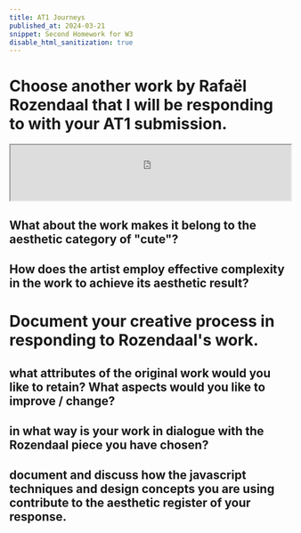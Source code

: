 ```yaml
---
title: AT1 Journeys
published_at: 2024-03-21
snippet: Second Homework for W3
disable_html_sanitization: true
---
```


# Choose another work by Rafaël Rozendaal that I will be responding to with your AT1 submission.
<div align="center">
<iframe src="https://www.lookingatsomething.com/" width="100%x" height="100px"></iframe>
</div>

## What about the work makes it belong to the aesthetic category of "cute"?
## How does the artist employ effective complexity in the work to achieve its aesthetic result?

# Document your creative process in responding to Rozendaal's work.

## what attributes of the original work would you like to retain? What aspects would you like to improve / change?
## in what way is your work in dialogue with the Rozendaal piece you have chosen?
## document and discuss how the javascript techniques and design concepts you are using contribute to the aesthetic register of your response.